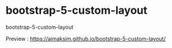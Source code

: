 # bootstrap-5-custom-layout
bootstrap-5-custom-layout

Preview : https://aimaksim.github.io/bootstrap-5-custom-layout/
